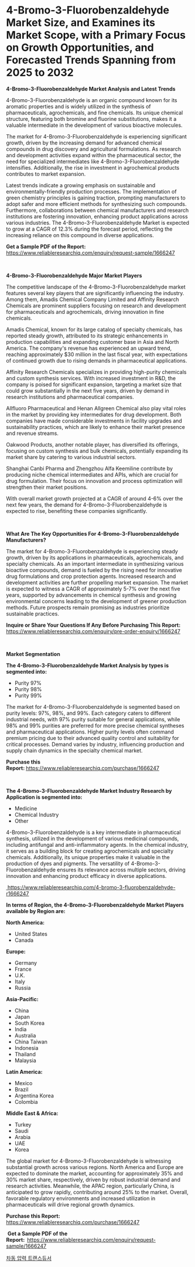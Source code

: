 <p><h1>4-Bromo-3-Fluorobenzaldehyde Market Size, and Examines its Market Scope, with a Primary Focus on Growth Opportunities, and Forecasted Trends Spanning from 2025 to 2032</h1></p><p><strong>4-Bromo-3-Fluorobenzaldehyde Market Analysis and Latest Trends</strong></p>
<p><p>4-Bromo-3-Fluorobenzaldehyde is an organic compound known for its aromatic properties and is widely utilized in the synthesis of pharmaceuticals, agrochemicals, and fine chemicals. Its unique chemical structure, featuring both bromine and fluorine substitutions, makes it a valuable intermediate in the development of various bioactive molecules.</p><p>The market for 4-Bromo-3-Fluorobenzaldehyde is experiencing significant growth, driven by the increasing demand for advanced chemical compounds in drug discovery and agricultural formulations. As research and development activities expand within the pharmaceutical sector, the need for specialized intermediates like 4-Bromo-3-Fluorobenzaldehyde intensifies. Additionally, the rise in investment in agrochemical products contributes to market expansion.</p><p>Latest trends indicate a growing emphasis on sustainable and environmentally-friendly production processes. The implementation of green chemistry principles is gaining traction, prompting manufacturers to adopt safer and more efficient methods for synthesizing such compounds. Furthermore, collaborations between chemical manufacturers and research institutions are fostering innovation, enhancing product applications across various industries. The 4-Bromo-3-Fluorobenzaldehyde Market is expected to grow at a CAGR of 12.3% during the forecast period, reflecting the increasing reliance on this compound in diverse applications.</p></p>
<p><strong>Get a Sample PDF of the Report:&nbsp;</strong> <a href="https://www.reliableresearchiq.com/enquiry/request-sample/1666247?utm_campaign=99&utm_medium=2&utm_source=Github&utm_content=ia&utm_term=02022025&utm_id=4-bromo-3-fluorobenzaldehyde">https://www.reliableresearchiq.com/enquiry/request-sample/1666247</a></p>
<p>&nbsp;</p>
<p><strong>4-Bromo-3-Fluorobenzaldehyde Major Market Players</strong></p>
<p><p>The competitive landscape of the 4-Bromo-3-Fluorobenzaldehyde market features several key players that are significantly influencing the industry. Among them, Amadis Chemical Company Limited and Affinity Research Chemicals are prominent suppliers focusing on research and development for pharmaceuticals and agrochemicals, driving innovation in fine chemicals.</p><p>Amadis Chemical, known for its large catalog of specialty chemicals, has reported steady growth, attributed to its strategic enhancements in production capabilities and expanding customer base in Asia and North America. The company's revenue has experienced an upward trend, reaching approximately $30 million in the last fiscal year, with expectations of continued growth due to rising demands in pharmaceutical applications.</p><p>Affinity Research Chemicals specializes in providing high-purity chemicals and custom synthesis services. With increased investment in R&D, the company is poised for significant expansion, targeting a market size that could grow substantially in the next five years, driven by demand in research institutions and pharmaceutical companies.</p><p>Allfluoro Pharmaceutical and Henan Allgreen Chemical also play vital roles in the market by providing key intermediates for drug development. Both companies have made considerable investments in facility upgrades and sustainability practices, which are likely to enhance their market presence and revenue streams.</p><p>Oakwood Products, another notable player, has diversified its offerings, focusing on custom synthesis and bulk chemicals, potentially expanding its market share by catering to various industrial sectors.</p><p>Shanghai Canbi Pharma and Zhengzhou Alfa Keemiline contribute by producing niche chemical intermediates and APIs, which are crucial for drug formulation. Their focus on innovation and process optimization will strengthen their market positions.</p><p>With overall market growth projected at a CAGR of around 4-6% over the next few years, the demand for 4-Bromo-3-Fluorobenzaldehyde is expected to rise, benefiting these companies significantly.</p></p>
<p>&nbsp;</p>
<p><strong>What Are The Key Opportunities For 4-Bromo-3-Fluorobenzaldehyde Manufacturers?</strong></p>
<p><p>The market for 4-Bromo-3-Fluorobenzaldehyde is experiencing steady growth, driven by its applications in pharmaceuticals, agrochemicals, and specialty chemicals. As an important intermediate in synthesizing various bioactive compounds, demand is fueled by the rising need for innovative drug formulations and crop protection agents. Increased research and development activities are further propelling market expansion. The market is expected to witness a CAGR of approximately 5-7% over the next five years, supported by advancements in chemical synthesis and growing environmental concerns leading to the development of greener production methods. Future prospects remain promising as industries prioritize sustainable practices.</p></p>
<p><strong>Inquire or Share Your Questions If Any Before Purchasing This Report:</strong> <a href="https://www.reliableresearchiq.com/enquiry/pre-order-enquiry/1666247?utm_campaign=99&utm_medium=2&utm_source=Github&utm_content=ia&utm_term=02022025&utm_id=4-bromo-3-fluorobenzaldehyde">https://www.reliableresearchiq.com/enquiry/pre-order-enquiry/1666247</a></p>
<p>&nbsp;</p>
<p><strong>Market Segmentation</strong></p>
<p><strong>The 4-Bromo-3-Fluorobenzaldehyde Market Analysis by types is segmented into:</strong></p>
<p><ul><li>Purity 97%</li><li>Purity 98%</li><li>Purity 99%</li></ul></p>
<p><p>The market for 4-Bromo-3-Fluorobenzaldehyde is segmented based on purity levels: 97%, 98%, and 99%. Each category caters to different industrial needs, with 97% purity suitable for general applications, while 98% and 99% purities are preferred for more precise chemical syntheses and pharmaceutical applications. Higher purity levels often command premium pricing due to their advanced quality control and suitability for critical processes. Demand varies by industry, influencing production and supply chain dynamics in the specialty chemical market.</p></p>
<p><strong>Purchase this Report:&nbsp;</strong><a href="https://www.reliableresearchiq.com/purchase/1666247?utm_campaign=99&utm_medium=2&utm_source=Github&utm_content=ia&utm_term=02022025&utm_id=4-bromo-3-fluorobenzaldehyde">https://www.reliableresearchiq.com/purchase/1666247</a></p>
<p>&nbsp;</p>
<p><strong>The 4-Bromo-3-Fluorobenzaldehyde Market Industry Research by Application is segmented into:</strong></p>
<p><ul><li>Medicine</li><li>Chemical Industry</li><li>Other</li></ul></p>
<p><p>4-Bromo-3-Fluorobenzaldehyde is a key intermediate in pharmaceutical synthesis, utilized in the development of various medicinal compounds, including antifungal and anti-inflammatory agents. In the chemical industry, it serves as a building block for creating agrochemicals and specialty chemicals. Additionally, its unique properties make it valuable in the production of dyes and pigments. The versatility of 4-Bromo-3-Fluorobenzaldehyde ensures its relevance across multiple sectors, driving innovation and enhancing product efficacy in diverse applications.</p></p>
<p><a href="https://www.reliableresearchiq.com/4-bromo-3-fluorobenzaldehyde-r1666247?utm_campaign=99&utm_medium=2&utm_source=Github&utm_content=ia&utm_term=02022025&utm_id=4-bromo-3-fluorobenzaldehyde">&nbsp;https://www.reliableresearchiq.com/4-bromo-3-fluorobenzaldehyde-r1666247</a></p>
<p><strong>In terms of Region, the 4-Bromo-3-Fluorobenzaldehyde Market Players available by Region are:</strong></p>
<p>
    <p> <strong> North America: </strong>
        <ul>
            <li>United States</li>
            <li>Canada</li>
        </ul>
        </p> 
    <p> <strong> Europe: </strong>
        <ul>
            <li>Germany</li>
            <li>France</li>
            <li>U.K.</li>
            <li>Italy</li>
            <li>Russia</li>
        </ul>
        </p> 
    <p> <strong> Asia-Pacific: </strong>
        <ul>
            <li>China</li>
            <li>Japan</li>
            <li>South Korea</li>
            <li>India</li>
            <li>Australia</li>
            <li>China Taiwan</li>
            <li>Indonesia</li>
            <li>Thailand</li>
            <li>Malaysia</li>
        </ul>
        </p> 
    <p> <strong> Latin America: </strong>
        <ul>
            <li>Mexico</li>
            <li>Brazil</li>
            <li>Argentina Korea</li>
            <li>Colombia</li>
        </ul>
        </p> 
    <p> <strong> Middle East & Africa: </strong>
        <ul>
            <li>Turkey</li>
            <li>Saudi</li>
            <li>Arabia</li>
            <li>UAE</li>
            <li>Korea</li>
        </ul>
    </p>
    </p>
<p><p>The global market for 4-Bromo-3-Fluorobenzaldehyde is witnessing substantial growth across various regions. North America and Europe are expected to dominate the market, accounting for approximately 35% and 30% market share, respectively, driven by robust industrial demand and research activities. Meanwhile, the APAC region, particularly China, is anticipated to grow rapidly, contributing around 25% to the market. Overall, favorable regulatory environments and increased utilization in pharmaceuticals will drive regional growth dynamics.</p></p>
<p><strong>Purchase this Report: </strong><a href="https://www.reliableresearchiq.com/purchase/1666247?utm_campaign=99&utm_medium=2&utm_source=Github&utm_content=ia&utm_term=02022025&utm_id=4-bromo-3-fluorobenzaldehyde">https://www.reliableresearchiq.com/purchase/1666247</a></p>
<p>&nbsp;<strong>Get a Sample PDF of the Report:&nbsp;&nbsp;</strong><a href="https://www.reliableresearchiq.com/enquiry/request-sample/1666247?utm_campaign=99&utm_medium=2&utm_source=Github&utm_content=ia&utm_term=02022025&utm_id=4-bromo-3-fluorobenzaldehyde">https://www.reliableresearchiq.com/enquiry/request-sample/1666247</a></p>
<p><strong></strong></p>
<p><p><a href="https://github.com/sougarounis/Market-Research-Report-List-6/blob/main/350759435062.md?utm_campaign=99&utm_medium=2&utm_source=Github&utm_content=ia&utm_term=02022025&utm_id=4-bromo-3-fluorobenzaldehyde">차동 압력 트랜스듀서</a></p></p>